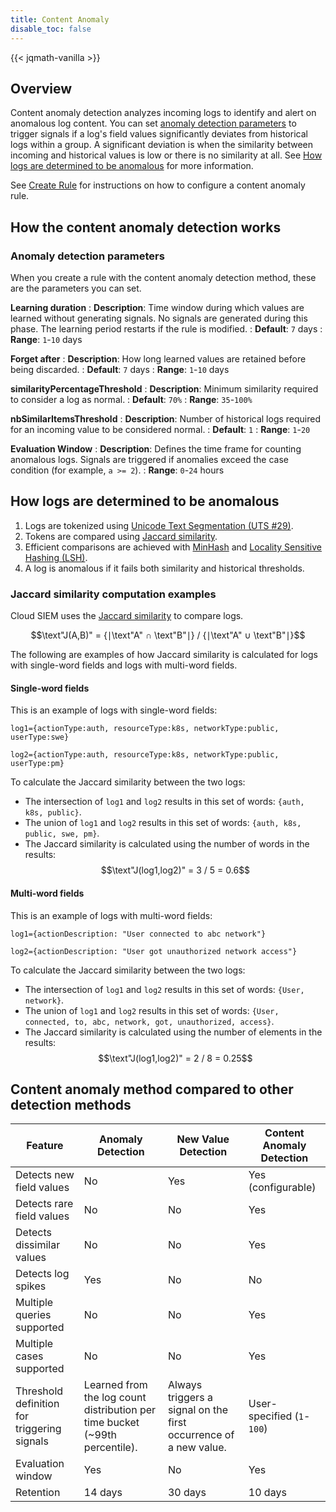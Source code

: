```yaml
---
title: Content Anomaly
disable_toc: false
---
```

{{< jqmath-vanilla >}}

## Overview

Content anomaly detection analyzes incoming logs to identify and alert on anomalous log content. You can set [anomaly detection parameters](#anomaly-detection-parameters) to trigger signals if a log's field values significantly deviates from historical logs within a group. A significant deviation is when the similarity between incoming and historical values is low or there is no similarity at all. See [How logs are determined to be anomalous](#how-logs-are-determined-to-be-anomalous) for more information.

See [Create Rule][1] for instructions on how to configure a content anomaly rule.

## How the content anomaly detection works

### Anomaly detection parameters

When you create a rule with the content anomaly detection method, these are the parameters you can set.

**Learning duration**
: **Description**: Time window during which values are learned without generating signals. No signals are generated during this phase. The learning period restarts if the rule is modified.
: **Default**: `7` days
: **Range**: `1`-`10` days

**Forget after**
: **Description**: How long learned values are retained before being discarded.
: **Default**: `7` days
: **Range**: `1`-`10` days

**similarityPercentageThreshold**
: **Description**: Minimum similarity required to consider a log as normal.
: **Default**: `70%`
: **Range**: `35`-`100%`

**nbSimilarItemsThreshold**
: **Description**: Number of historical logs required for an incoming value to be considered normal.
: **Default**: `1`
: **Range**: `1`-`20`

**Evaluation Window**
: **Description**: Defines the time frame for counting anomalous logs. Signals are triggered if anomalies exceed the case condition (for example, `a >= 2`).
: **Range**: `0`-`24` hours

## How logs are determined to be anomalous

1. Logs are tokenized using [Unicode Text Segmentation (UTS #29)][2].
1. Tokens are compared using [Jaccard similarity][3].
1. Efficient comparisons are achieved with [MinHash][4] and [Locality Sensitive Hashing (LSH)][5].
1. A log is anomalous if it fails both similarity and historical thresholds.

### Jaccard similarity computation examples

Cloud SIEM uses the [Jaccard similarity][3] to compare logs.

$$\text"J(A,B)" = {∣\text"A" ∩ \text"B"∣} / {∣\text"A" ∪ \text"B"∣}$$

The following are examples of how Jaccard similarity is calculated for logs with single-word fields and logs with multi-word fields.

#### Single-word fields

This is an example of logs with single-word fields:

```
log1={actionType:auth, resourceType:k8s, networkType:public, userType:swe}
```

```
log2={actionType:auth, resourceType:k8s, networkType:public, userType:pm}
```

To calculate the Jaccard similarity between the two logs:

- The intersection of `log1` and `log2` results in this set of words: `{auth, k8s, public}`.
- The union of `log1` and `log2` results in this set of words: `{auth, k8s, public, swe, pm}`.
- The Jaccard similarity is calculated using the number of words in the results:
$$\text"J(log1,log2)" = 3 / 5 = 0.6$$

#### Multi-word fields

This is an example of logs with multi-word fields:

```
log1={actionDescription: "User connected to abc network"}
```

```
log2={actionDescription: "User got unauthorized network access"}
```

To calculate the Jaccard similarity between the two logs:

- The intersection of `log1` and `log2` results in this set of words: `{User, network}`.
- The union of `log1` and `log2` results in this set of words: `{User, connected, to, abc, network, got, unauthorized, access}`.
- The Jaccard similarity is calculated using the number of elements in the results:
$$\text"J(log1,log2)" = 2 / 8 = 0.25$$

## Content anomaly method compared to other detection methods

| Feature | Anomaly Detection | New Value Detection | Content Anomaly Detection |
|---------|-------------------|---------------------|---------------------------|
| Detects new field values | No | Yes | Yes (configurable) |
| Detects rare field values | No | No | Yes |
| Detects dissimilar values | No | No | Yes |
| Detects log spikes | Yes | No | No |
| Multiple queries supported | No | No | Yes |
| Multiple cases supported | No | No | Yes |
| Threshold definition for triggering signals | Learned from the log count distribution per time bucket (~99th percentile).| Always triggers a signal on the first occurrence of a new value. | User-specified (`1`-`100`) |
| Evaluation window | Yes | No | Yes |
| Retention | 14 days | 30 days | 10 days |

[1]: /security/cloud_siem/detect_and_monitor/custom_detection_rules/create_rule/real_time_rule
[2]: https://www.unicode.org/reports/tr29/tr29-22.html
[3]: https://en.wikipedia.org/wiki/Jaccard_index
[4]: https://en.wikipedia.org/wiki/MinHash
[5]: https://en.wikipedia.org/wiki/Locality-sensitive_hashing